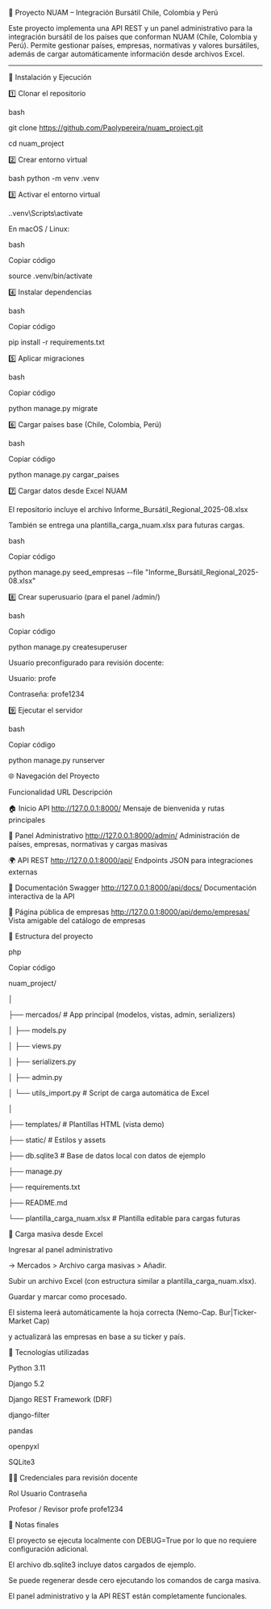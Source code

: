 🏦 Proyecto NUAM – Integración Bursátil Chile, Colombia y Perú

Este proyecto implementa una API REST y un panel administrativo para la integración bursátil de los países que conforman NUAM (Chile, Colombia y Perú).
Permite gestionar países, empresas, normativas y valores bursátiles, además de cargar automáticamente información desde archivos Excel.

---

🚀 Instalación y Ejecución

1️⃣ Clonar el repositorio

bash

git clone https://github.com/Paolypereira/nuam_project.git

cd nuam_project

2️⃣ Crear entorno virtual

bash
python -m venv .venv

3️⃣ Activar el entorno virtual

.\.venv\Scripts\activate

En macOS / Linux:

bash

Copiar código

source .venv/bin/activate

4️⃣ Instalar dependencias

bash

Copiar código

pip install -r requirements.txt

5️⃣ Aplicar migraciones

bash


Copiar código

python manage.py migrate

6️⃣ Cargar países base (Chile, Colombia, Perú)

bash

Copiar código

python manage.py cargar_paises

7️⃣ Cargar datos desde Excel NUAM

El repositorio incluye el archivo Informe_Bursátil_Regional_2025-08.xlsx

También se entrega una plantilla_carga_nuam.xlsx para futuras cargas.


bash

Copiar código

python manage.py seed_empresas --file "Informe_Bursátil_Regional_2025-08.xlsx"

8️⃣ Crear superusuario (para el panel /admin/)

bash

Copiar código

python manage.py createsuperuser

Usuario preconfigurado para revisión docente:

Usuario: profe

Contraseña: profe1234

9️⃣ Ejecutar el servidor

bash

Copiar código

python manage.py runserver


🌐 Navegación del Proyecto

Funcionalidad	URL	Descripción

🏠 Inicio API	http://127.0.0.1:8000/	                                      Mensaje de bienvenida y rutas principales

🔧 Panel Administrativo	http://127.0.0.1:8000/admin/	                      Administración de países, empresas, normativas y cargas masivas

🌍 API REST	http://127.0.0.1:8000/api/	                                    Endpoints JSON para integraciones externas

📘 Documentación Swagger	http://127.0.0.1:8000/api/docs/	                  Documentación interactiva de la API

🧾 Página pública de empresas	http://127.0.0.1:8000/api/demo/empresas/	    Vista amigable del catálogo de empresas


🧩 Estructura del proyecto

php

Copiar código

nuam_project/

│

├── mercados/                  # App principal (modelos, vistas, admin, serializers)

│   ├── models.py

│   ├── views.py

│   ├── serializers.py

│   ├── admin.py

│   └── utils_import.py        # Script de carga automática de Excel

│

├── templates/                 # Plantillas HTML (vista demo)

├── static/                    # Estilos y assets

├── db.sqlite3                 # Base de datos local con datos de ejemplo

├── manage.py

├── requirements.txt

├── README.md

└── plantilla_carga_nuam.xlsx  # Plantilla editable para cargas futuras



🧾 Carga masiva desde Excel

Ingresar al panel administrativo

→ Mercados > Archivo carga masivas > Añadir.

Subir un archivo Excel (con estructura similar a plantilla_carga_nuam.xlsx).

Guardar y marcar como procesado.


El sistema leerá automáticamente la hoja correcta (Nemo-Cap. Bur|Ticker-Market Cap)

y actualizará las empresas en base a su ticker y país.


🧠 Tecnologías utilizadas

Python 3.11

Django 5.2

Django REST Framework (DRF)

django-filter

pandas

openpyxl

SQLite3


🧑‍🏫 Credenciales para revisión docente

Rol	Usuario	Contraseña

Profesor / Revisor	profe	profe1234


💬 Notas finales

El proyecto se ejecuta localmente con DEBUG=True por lo que no requiere configuración adicional.


El archivo db.sqlite3 incluye datos cargados de ejemplo.

Se puede regenerar desde cero ejecutando los comandos de carga masiva.

El panel administrativo y la API REST están completamente funcionales.
